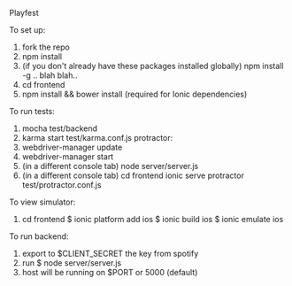 Playfest


To set up:
1. fork the repo
2. npm install
3. (if you don't already have these packages installed globally)
  npm install -g .. blah blah..
4. cd frontend
5. npm install && bower install (required for Ionic dependencies)

To run tests:
1. mocha test/backend
2. karma start test/karma.conf.js
protractor:
1. webdriver-manager update
2. webdriver-manager start
3. (in a different console tab) node server/server.js
4. (in a different console tab)
  cd frontend
  ionic serve
  protractor test/protractor.conf.js

To view simulator:
1. cd frontend
$ ionic platform add ios
$ ionic build ios
$ ionic emulate ios

To run backend:
1. export to $CLIENT_SECRET the key from spotify
2. run $ node server/server.js
3. host will be running on $PORT or 5000 (default)

